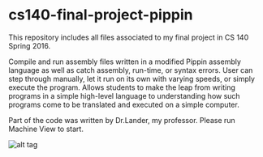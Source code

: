 # cs140-final-project-pippin
This repository includes all files associated to my final project in CS 140 Spring 2016.

Compile and run assembly files written in a modified Pippin assembly language as well as catch assembly, run-time, or syntax errors. User can step through manually, let it run on its own with varying speeds, or simply execute the program. 
Allows students to make the leap from writing programs in a simple high-level language to understanding how such programs come to 
be translated and executed on a simple computer.

Part of the code was written by Dr.Lander, my professor.
Please run Machine View to start.

![alt tag](https://github.com/pwatter1/pippin-machine-simulator/blob/master/MachineGUI.png)
